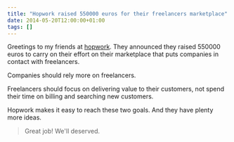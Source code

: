 ```yaml
---
title: "Hopwork raised 550000 euros for their freelancers marketplace"
date: 2014-05-20T12:00:00+01:00
tags: []
---
```


Greetings to my friends at <a href="https://www.hopwork.com">hopwork</a>. They announced they raised 550000 euros to carry on their effort on their marketplace that puts companies in contact with freelancers.

Companies should rely more on freelancers.

Freelancers should focus on delivering value to their customers, not spend their time on billing and searching new customers.

Hopwork makes it easy to reach these two goals. And they have plenty more ideas.

<blockquote>
  Great job! We'll deserved.
</blockquote>

